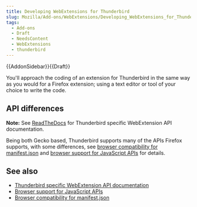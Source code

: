 ```yaml
---
title: Developing WebExtensions for Thunderbird
slug: Mozilla/Add-ons/WebExtensions/Developing_WebExtensions_for_Thunderbird
tags:
  - Add-ons
  - Draft
  - NeedsContent
  - WebExtensions
  - thunderbird
---
```

<p>{{AddonSidebar}}{{Draft}}</p>

<p>You'll approach the coding of an extension for Thunderbird in the same way as you would for a Firefox extension; using a text editor or tool of your choice to write the code.</p>

<h2 id="API_differences">API differences</h2>

<div class="notecard note">
<p><strong>Note:</strong> See <a href="https://thunderbird-webextensions.readthedocs.io/en/latest/">ReadTheDocs</a> for Thunderbird specific WebExtension API documentation.</p>
</div>

<p>Being both Gecko based, Thunderbird supports many of the APIs Firefox supports, with some differences, see <a href="/en-US/docs/Mozilla/Add-ons/WebExtensions/Browser_compatibility_for_manifest.json">browser compatibility for manifest.json</a> and <a href="/en-US/docs/Mozilla/Add-ons/WebExtensions/Browser_support_for_JavaScript_APIs">browser support for JavaScript APIs</a> for details.</p>

<h2 id="See_also">See also</h2>

<ul>
 <li><a href="https://thunderbird-webextensions.readthedocs.io/en/latest/">Thunderbird specific WebExtension API documentation</a></li>
 <li><a href="/en-US/docs/Mozilla/Add-ons/WebExtensions/Browser_support_for_JavaScript_APIs">Browser support for JavaScript APIs</a></li>
 <li><a href="/en-US/docs/Mozilla/Add-ons/WebExtensions/Browser_compatibility_for_manifest.json">Browser compatibility for manifest.json</a></li>
</ul>
